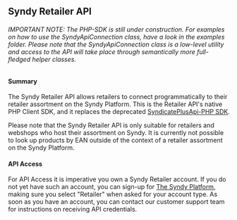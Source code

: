 ## Syndy Retailer API

###### IMPORTANT NOTE: The PHP-SDK is still under construction. For examples on how to use the SyndyApiConnection class, have a look in the examples folder. Please note that the SyndyApiConnection class is a low-level utility and access to the API will take place through semantically more full-fledged helper classes.

#### Summary
The Syndy Retailer API allows retailers to connect programmatically to their retailer assortment on the Syndy Platform. This is the Retailer API's native PHP Client SDK, and it replaces the deprecated [SyndicatePlusApi-PHP SDK][1].

Please note that the Syndy Retailer API is only suitable for retailers and webshops who host their assortment on Syndy. It is currently not possible to look up products by EAN outside of the context of a retailer assortment on the Syndy Platform.

[1]: https://github.com/SyndicatePlus/SyndicatePlusApi-PHP 

#### API Access
For API Access it is imperative you own a Syndy Retailer account. If you do not yet have such an account, you can sign-up for [The Syndy Platform][2], making sure you select "Retailer" when asked for your account type. As soon as you have an account, you can contact our customer support team for instructions on receiving API credentials.

[2]: https://my.syndy.com/signup
